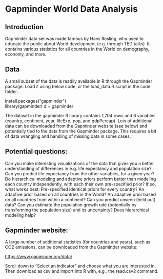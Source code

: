 # Gapminder World Data Analysis

## Introduction
Gapminder data set was made famous by Hans Rosling, who used to educate the public about World development (e.g. through TED talks). It contains various statistics for all countries in the World on demography, economy, and more. 

## Data
A small subset of the data is readily available in R through the Gapminder package. Load it using below code, or the load_data.R script in the code folder.

   install.packages("gapminder")  
   library(gapminder)
   d = gapminder 

The dataset in the gapminder R library contains 1,704 rows and 6 variables (country, continent, year, lifeExp, pop, and gdpPercap). Lots of additional data can be downloaded from the Gapminder website (see below) and potentially tied to the data from the Gapminder package. This requires a bit of data wrangling and handling of missing data in some cases.

## Potential questions:
Can you make interesting visualizations of the data that gives you a better understanding of differences in e.g. life expectancy and population size?
Can you predict life expectancy from the other variables, for a given year?
Do hierarchical modeling and adaptive priors perform better than modeling each country independently, with each their own pre-specified prior? If so, what works best:
Pre-specified identical priors for every country? 
An adaptive prior based on all countries in the World?
An adaptive prior based on all countries from within a continent?
Can you predict unseen (held out) data?
Can you estimate the population growth rate (potentially by transforming the population size) and its uncertainty?
Does hierarchical modeling help?

## Gapminder website:
A large number of additional statistics (for countries and years), such as CO2 emissions, can be downloaded from the Gapminder website:

  https://www.gapminder.org/data/
   
Scroll down to “Select an indicator” and choose what you are interested in. Then download as csv and import into R with, e.g., the read.csv2 command.
